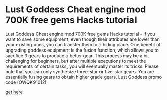 # Lust Goddess Cheat engine mod 700K free gems Hacks tutorial

Lust Goddess Cheat engine mod 700K free gems Hacks tutorial - If you want to save some equipment, even though their attributes are lower than your existing ones, you can transfer them to a hiding place. One benefit of upgrading goddess equipment is the fusion function, which allows you to sacrifice 3 gears to produce a better gear. This process may be a bit challenging for beginners, but after multiple executions to meet the requirements of certain tasks, you will eventually master its tricks. Please note that you can only synthesize three-star or five-star gears. You are essentially fusing gears to obtain higher grade gears. Lust Goddess promo code (OWQK91012)

[get here](https://fureway.top/lust-goddess/)
